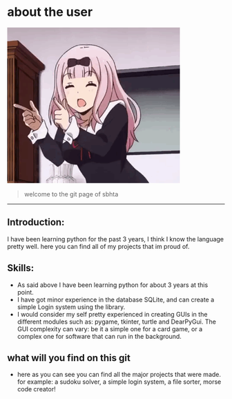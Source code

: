 #  about the user

![How this works](download.gif)

> welcome to the git page of sbhta


---

## Introduction:
I have been learning python for the past 3 years, I think I know 
the language pretty well. here you can find all of my projects that im 
proud of.

## Skills:
- As said above I have been learning python for about 3 years at this point.
- I have got minor experience in the database SQLite, and can create a simple Login system using the library.
- I would consider my self pretty experienced in creating GUIs in the different modules such as: 
  pygame, tkinter, turtle and DearPyGui. The GUI complexity can vary: be it a simple one for a card game,
  or a complex one for software that can run in the background.
  
## what will you find on this git
- here as you can see you can find all the major projects that were made. for 
  example: a sudoku solver, a simple login system, a file sorter, morse code creator!
  
  
